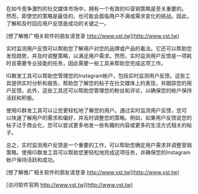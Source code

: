 在如今竞争激烈的社交媒体市场中，拥有一个有效的IG营销策略是至关重要的。然而，即使您的策略是最佳的，也可能会面临用户不满或需求变化的挑战。因此，了解和及时回应用户反馈是成功的关键之一。

[想了解推广相关软件的朋友请登录 http://www.vst.tw](http://www.vst.tw)

实时监测用户反馈可以帮助您了解用户对您的品牌或产品的看法。它还可以帮助您发现趋势，并及时调整策略，以满足用户需求。然而，实时监测用户反馈是一项耗时且需要专业技能的任务，因此需要一些工具来帮助您完成这项工作。

IG群发工具可以帮助您管理您的Instagram帐户，包括实时监测用户反馈。这些工具提供实时分析和报告，帮助您了解您的帖子在社交媒体上的表现，并跟踪您的用户反馈。此外，这些工具还可以帮助您管理您的粉丝和评论，以确保您的帐户保持活跃和积极。

使用IG群发工具可以让您更轻松地了解您的用户。通过实时监测用户反馈，您可以快速了解用户的需求和偏好，并及时调整您的策略。例如，如果用户反馈说您的帖子过于商业化，您可以尝试更多地发一些有趣的内容或更多的生活方式相关的帖子。

总之，实时监测用户反馈是一个重要的工作，可以帮助您确定用户需求并调整营销策略。使用IG群发工具可以帮助您更轻松地完成这项任务，并确保您的Instagram帐户保持活跃和成功。

[想了解推广相关软件的朋友请登录 http://www.vst.tw](http://www.vst.tw)


[访问软件官网 http://www.vst.tw](http://www.vst.tw)
